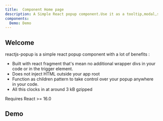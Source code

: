 ```yaml
---
title:  Component Home page
description: A Simple React popup component.Use it as a tooltip,modal,sub-menu and match more ...
components: 
  Demo: Demo
---
```


## Welcome

reactjs-popup is a simple react popup component with a lot of benefits :

* Built with react fragment that's mean no additional wrapper divs in your code or in the trigger element.
* Does not inject HTML outside your app root
* Function as children pattern to take control over your popup anywhere in your code.
* All this clocks in at around 3 kB gzipped

Requires React >= 16.0

## Demo

<Demo />
